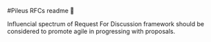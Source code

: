 #Pileus RFCs readme 🥧 

Influencial spectrum of Request For Discussion framework should be considered to promote agile in progressing with proposals.
